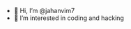 - 👋 Hi, I’m @jahanvim7
- 👀 I’m interested in coding and hacking
  


<!---
jahanvim7/jahanvim7 is a ✨ special ✨ repository because its `README.md` (this file) appears on your GitHub profile.
You can click the Preview link to take a look at your changes.
--->

